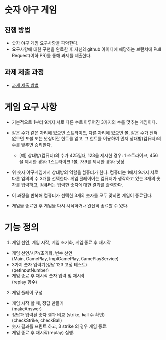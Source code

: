 # 숫자 야구 게임
## 진행 방법
* 숫자 야구 게임 요구사항을 파악한다.
* 요구사항에 대한 구현을 완료한 후 자신의 github 아이디에 해당하는 브랜치에 Pull Request(이하 PR)를 통해 과제를 제출한다.

## 과제 제출 과정
* [과제 제출 방법](https://github.com/next-step/nextstep-docs/tree/master/precourse)

# 게임 요구 사항
* 기본적으로 1부터 9까지 서로 다른 수로 이루어진 3가지의 수를 맞추는 게임이다.
* 같은 수가 같은 자리에 있으면 스트라이크, 다른 자리에 있으면 볼, 같은 수가 전혀 없으면 포볼 또는 낫싱이란 힌트를 얻고,
그 힌트를 이용하여 먼저 상대방(컴퓨터)의 수를 맞추면 승리한다.
  * [예] 상대방(컴퓨터)의 수가 425일때, 123을 제시한 경우: 1 스트라이크, 456을 제시한 경우: 1스트라이크 1볼, 789를 제시한 경우: 낫싱
    
* 위 숫자 야구게임에서 상대방의 역할을 컴퓨터가 한다. 컴퓨터는 1에서 9까지 서로 다른 임의의 수 3개를 선택한다. 
게임 플레이어는 컴퓨터가 생각하고 있는 3개의 숫자를 입력하고, 컴퓨터는 입력한 숫자에 대한 결과를 출력한다.
  
* 이 과정을 반복해 컴퓨터가 선택한 3개의 숫자를 모두 맞히면 게임이 종료된다.
* 게임을 종료한 후 게임을 다시 시작하거나 완전히 종료할 수 있다.

# 기능 정의
1. 게임 선언, 게임 시작, 게임 초기화, 게임 종료 후 재시작
* 게임 선언/시작/초기화, 변수 선언 <br>
  (Main, GamePlay, ImplGamePlay, GamePlayService)
* 3가지 숫자 입력기(정답 123 고정 테스트)<br>(getInputNumber)
* 게임 종료 후 재시작 숫자 입력 및 재시작<br>(replay 함수)
2. 게임 플레이 구성
* 게임 시작 할 때, 정답 만들기<br>
  (makeAnswer)
* 정답과 입력된 숫자 결과 비교 (strike, ball 수 확인)<br>
  (checkStrike, checkBall)
* 숫자 결과를 프린트 하고, 3 strike 의 경우 게임 종료.
* 게임 종료 후 재시작(replay) 실행.
